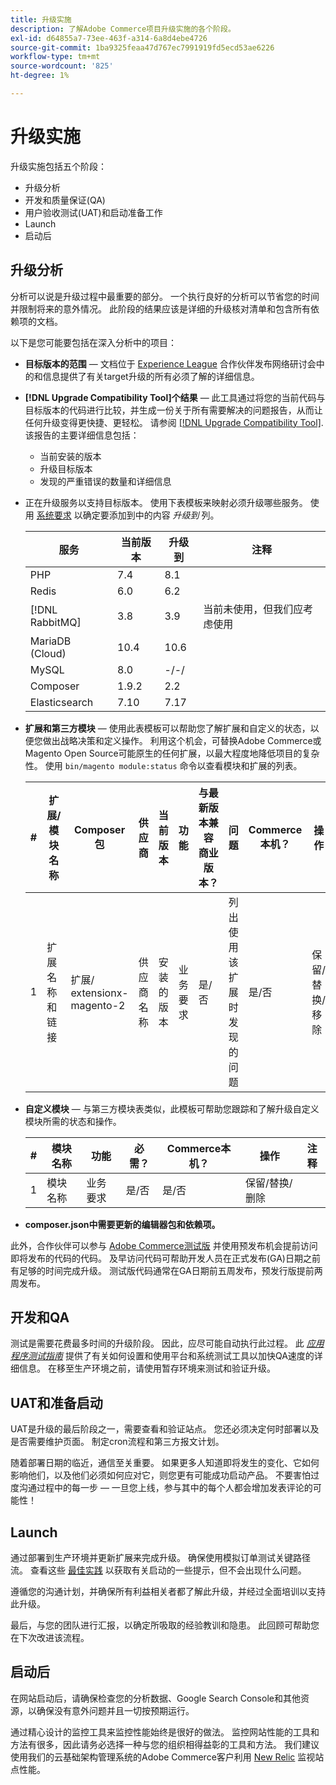 ```yaml
---
title: 升级实施
description: 了解Adobe Commerce项目升级实施的各个阶段。
exl-id: d64855a7-73ee-463f-a314-6a8d4ebe4726
source-git-commit: 1ba9325feaa47d767ec7991919fd5ecd53ae6226
workflow-type: tm+mt
source-wordcount: '825'
ht-degree: 1%

---
```


# 升级实施

升级实施包括五个阶段：

- 升级分析
- 开发和质量保证(QA)
- 用户验收测试(UAT)和启动准备工作
- Launch
- 启动后

## 升级分析

分析可以说是升级过程中最重要的部分。 一个执行良好的分析可以节省您的时间并限制将来的意外情况。 此阶段的结果应该是详细的升级核对清单和包含所有依赖项的文档。

以下是您可能要包括在深入分析中的项目：

- **目标版本的范围** — 文档位于 [Experience League](../../release/release-notes/overview.md) 合作伙伴发布网络研讨会中的和信息提供了有关target升级的所有必须了解的详细信息。

- **[!DNL Upgrade Compatibility Tool]个结果** — 此工具通过将您的当前代码与目标版本的代码进行比较，并生成一份关于所有需要解决的问题报告，从而让任何升级变得更快捷、更轻松。 请参阅 [[!DNL Upgrade Compatibility Tool]](../upgrade-compatibility-tool/overview.md). 该报告的主要详细信息包括：

   - 当前安装的版本
   - 升级目标版本
   - 发现的严重错误的数量和详细信息

- 正在升级服务以支持目标版本。 使用下表模板来映射必须升级哪些服务。 使用 [系统要求](../../installation/system-requirements.md) 以确定要添加到中的内容 _升级到_ 列。


  | 服务 | 当前版本 | 升级到 | 注释 |
  |-----------------|-----------------|------------|----------------------------------------------------------|
  | PHP | 7.4 | 8.1 |                                                          |
  | Redis | 6.0 | 6.2 |                                                          |
  | [!DNL RabbitMQ] | 3.8 | 3.9 | 当前未使用，但我们应考虑使用 |
  | MariaDB (Cloud) | 10.4 | 10.6 |                                                          |
  | MySQL | 8.0 | -/-/ |                                                          |
  | Composer | 1.9.2 | 2.2 |                                                          |
  | Elasticsearch | 7.10 | 7.17 |                                                          |

- **扩展和第三方模块** — 使用此表模板可以帮助您了解扩展和自定义的状态，以便您做出战略决策和定义操作。 利用这个机会，可替换Adobe Commerce或Magento Open Source可能原生的任何扩展，以最大程度地降低项目的复杂性。 使用 `bin/magento module:status` 命令以查看模块和扩展的列表。

  | # | 扩展/<br>模块名称 | Composer包 | 供应商 | 当前版本 | 功能 | 与最新版本兼容<br>商业版本？ | 问题 | Commerce本机？ | 操作 | 注释 |
  |---|-----------------------------|------------------------------------|-------------|-------------------|-----------------------|---------------------------------------------|--------------------------------------------------|---------------------|-------------------------|-------|
  | 1 | 扩展名称和链接 | 扩展/<br>extensionx-magento-2 | 供应商名称 | 安装的版本 | 业务要求 | 是/否 | 列出使用该扩展时发现的问题 | 是/否 | 保留/替换/<br>移除 |       |

- **自定义模块** — 与第三方模块表类似，此模板可帮助您跟踪和了解升级自定义模块所需的状态和操作。

  | # | 模块名称 | 功能 | 必需？ | Commerce本机？ | 操作 | 注释 |
  |---|--------------|-----------------------|-----------|---------------------|---------------------|-------|
  | 1 | 模块名称 | 业务要求 | 是/否 | 是/否 | 保留/替换/删除 |       |

- **composer.json中需要更新的编辑器包和依赖项。**

此外，合作伙伴可以参与 [Adobe Commerce测试版](../../release/beta.md) 并使用预发布机会提前访问即将发布的代码的代码。 及早访问代码可帮助开发人员在正式发布(GA)日期之前有足够的时间完成升级。 测试版代码通常在GA日期前五周发布，预发行版提前两周发布。

## 开发和QA

测试是需要花费最多时间的升级阶段。 因此，应尽可能自动执行此过程。 此 _[应用程序测试指南](https://developer.adobe.com/commerce/testing/guide/)_ 提供了有关如何设置和使用平台和系统测试工具以加快QA速度的详细信息。 在移至生产环境之前，请使用暂存环境来测试和验证升级。

## UAT和准备启动

UAT是升级的最后阶段之一，需要查看和验证站点。 您还必须决定何时部署以及是否需要维护页面。 制定cron流程和第三方报文计划。

随着部署日期的临近，通信至关重要。 如果更多人知道即将发生的变化、它如何影响他们，以及他们必须如何应对它，则您更有可能成功启动产品。 不要害怕过度沟通过程中的每一步 — 一旦您上线，参与其中的每个人都会增加发表评论的可能性！

## Launch

通过部署到生产环境并更新扩展来完成升级。 确保使用模拟订单测试关键路径流。 查看这些 [最佳实践](../prepare/best-practices.md) 以获取有关启动的一些提示，但不会出现什么问题。

遵循您的沟通计划，并确保所有利益相关者都了解此升级，并经过全面培训以支持此升级。

最后，与您的团队进行汇报，以确定所吸取的经验教训和隐患。 此回顾可帮助您在下次改进该流程。

## 启动后

在网站启动后，请确保检查您的分析数据、Google Search Console和其他资源，以确保没有意外问题并且一切按预期运行。

通过精心设计的监控工具来监控性能始终是很好的做法。 监控网站性能的工具和方法有很多，因此请务必选择一种与您的组织相得益彰的工具和方法。 我们建议使用我们的云基础架构管理系统的Adobe Commerce客户利用 [New Relic](https://experienceleague.adobe.com/docs/commerce-cloud-service/user-guide/monitor/new-relic/new-relic-service.html) 监视站点性能。
